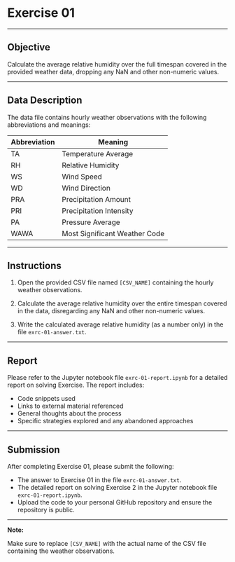 # Exercise 01

---

## Objective

Calculate the average relative humidity over the full timespan covered in the provided weather data, dropping any NaN and other non-numeric values.

---

## Data Description

The data file contains hourly weather observations with the following abbreviations and meanings:

| Abbreviation | Meaning                       |
| ------------ | ----------------------------- |
| TA           | Temperature Average           |
| RH           | Relative Humidity             |
| WS           | Wind Speed                    |
| WD           | Wind Direction                |
| PRA          | Precipitation Amount          |
| PRI          | Precipitation Intensity       |
| PA           | Pressure Average              |
| WAWA         | Most Significant Weather Code |

---

## Instructions

1. Open the provided CSV file named `[CSV_NAME]` containing the hourly weather observations.

2. Calculate the average relative humidity over the entire timespan covered in the data, disregarding any NaN and other non-numeric values.

3. Write the calculated average relative humidity (as a number only) in the file `exrc-01-answer.txt`.

---

## Report

Please refer to the Jupyter notebook file `exrc-01-report.ipynb` for a detailed report on solving Exercise. The report includes:

- Code snippets used
- Links to external material referenced
- General thoughts about the process
- Specific strategies explored and any abandoned approaches

---

## Submission

After completing Exercise 01, please submit the following:

- The answer to Exercise 01 in the file `exrc-01-answer.txt`.
- The detailed report on solving Exercise 2 in the Jupyter notebook file `exrc-01-report.ipynb`.
- Upload the code to your personal GitHub repository and ensure the repository is public.

---

**Note:**

Make sure to replace `[CSV_NAME]` with the actual name of the CSV file containing the weather observations.

